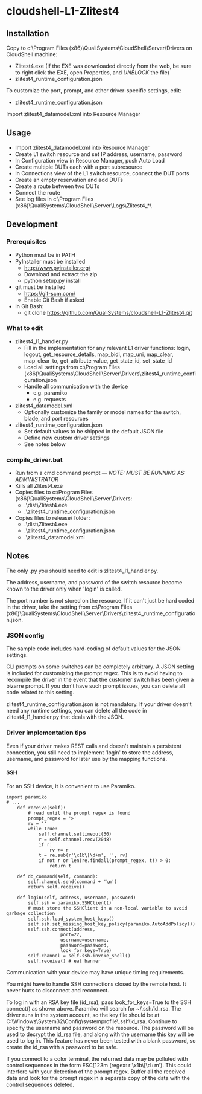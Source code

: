 # cloudshell-L1-Zlitest4

## Installation
Copy to c:\Program Files (x86)\QualiSystems\CloudShell\Server\Drivers on CloudShell machine:
- Zlitest4.exe (If the EXE was downloaded directly from the web, be sure to right click the EXE, open Properties, and *UNBLOCK* the file)
- zlitest4_runtime_configuration.json

To customize the port, prompt, and other driver-specific settings, edit:
- zlitest4_runtime_configuration.json

Import zlitest4_datamodel.xml into Resource Manager

## Usage
- Import zlitest4_datamodel.xml into Resource Manager
- Create L1 switch resource and set IP address, username, password
- In Configuration view in Resource Manager, push Auto Load
- Create multiple DUTs each with a port subresource
- In Connections view of the L1 switch resource, connect the DUT ports
- Create an empty reservation and add DUTs
- Create a route between two DUTs
- Connect the route
- See log files in c:\Program Files (x86)\QualiSystems\CloudShell\Server\Logs\\Zlitest4_*\


## Development

### Prerequisites
- Python must be in PATH
- PyInstaller must be installed
  - http://www.pyinstaller.org/
  - Download and extract the zip
  - python setup.py install
- git must be installed
  - https://git-scm.com/
  - Enable Git Bash if asked
- In Git Bash:
  - git clone https://github.com/QualiSystems/cloudshell-L1-Zlitest4.git


### What to edit
- zlitest4_l1_handler.py
  - Fill in the implementation for any relevant L1 driver functions: login, logout, get_resource_details, map_bidi, map_uni, map_clear, map_clear_to, get_attribute_value, get_state_id, set_state_id
  - Load all settings from c:\Program Files (x86)\QualiSystems\CloudShell\Server\Drivers\\zlitest4_runtime_configuration.json
  - Handle all communication with the device
    - e.g. paramiko
    - e.g. requests
- zlitest4_datamodel.xml
  - Optionally customize the family or model names for the switch, blade, and port resources 
- zlitest4_runtime_configuration.json
  - Set default values to be shipped in the default JSON file
  - Define new custom driver settings
  - See notes below

### compile_driver.bat
- Run from a cmd command prompt &mdash; *NOTE: MUST BE RUNNING AS ADMINISTRATOR*
- Kills all Zlitest4.exe 
- Copies files to c:\Program Files (x86)\QualiSystems\CloudShell\Server\Drivers:
  - .\dist\\Zlitest4.exe
  - .\\zlitest4_runtime_configuration.json
- Copies files to release/ folder:
  - .\dist\\Zlitest4.exe
  - .\\zlitest4_runtime_configuration.json
  - .\\zlitest4_datamodel.xml

## Notes

The only .py you should need to edit is zlitest4_l1_handler.py.

The address, username, and password of the switch resource become known to the driver only when 'login' is called. 

The port number is not stored on the resource. If it can't just be hard coded in the driver, take the setting from c:\Program Files (x86)\QualiSystems\CloudShell\Server\Drivers\\zlitest4_runtime_configuration.json.

### JSON config
The sample code includes hard-coding of default values for the JSON settings.

CLI prompts on some switches can be completely arbitrary. A JSON setting is included for customizing the prompt regex. This is to avoid having to recompile the driver in the event that the customer switch has been given a bizarre prompt. If you don't have such prompt issues, you can delete all code related to this setting.

zlitest4_runtime_configuration.json is not mandatory. If your driver doesn't need any runtime settings, you can delete all the code in zlitest4_l1_handler.py that deals with the JSON.

### Driver implementation tips

Even if your driver makes REST calls and doesn't maintain a persistent connection, you still need to implement 'login' to store the address, username, and password for later use by the mapping functions.   

#### SSH

For an SSH device, it is convenient to use Paramiko.

    import paramiko
    # ...
        def receive(self):
            # read until the prompt regex is found
            prompt_regex = '>'
            rv = ''
            while True:
                self.channel.settimeout(30)
                r = self.channel.recv(2048)
                if r:
                    rv += r
                t = re.sub(r'\x1b\[\d+m', '', rv)
                if not r or len(re.findall(prompt_regex, t)) > 0:
                    return t

        def do_command(self, command):
            self.channel.send(command + '\n')
            return self.receive()
            
        def login(self, address, username, password)
            self.ssh = paramiko.SSHClient()
            # must store the SSHClient in a non-local variable to avoid garbage collection
            self.ssh.load_system_host_keys()
            self.ssh.set_missing_host_key_policy(paramiko.AutoAddPolicy())
            self.ssh.connect(address,
                        port=22,
                        username=username,
                        password=password,
                        look_for_keys=True)
            self.channel = self.ssh.invoke_shell()
            self.receive() # eat banner
         

Communication with your device may have unique timing requirements. 

You might have to handle SSH connections closed by the remote host. It never hurts to disconnect and reconnect.

To log in with an RSA key file (id_rsa), pass look_for_keys=True to the SSH connect() as shown above. Paramiko will search for ~/.ssh/id_rsa. The driver runs in the system account, so the key file should be at C:\Windows\System32\Config\systemprofile\\.ssh\id_rsa. Continue to specify the username and password on the resource. The password will be used to decrypt the id_rsa file, and along with the username this key will be used to log in. This feature has never been tested with a blank password, so create the id_rsa with a password to be safe.    

If you connect to a color terminal, the returned data may be polluted with control sequences in the form ESC[123m (regex: r'\x1b\\[\d+m'). This could interfere with your detection of the prompt regex. Buffer all the received data and look for the prompt regex in a separate copy of the data with the control sequences deleted.


